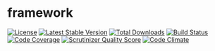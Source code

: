 # framework

[![License](https://poser.pugx.org/yuncms/framework/license.svg)](https://packagist.org/packages/yuncms/framework)
[![Latest Stable Version](https://poser.pugx.org/yuncms/framework/v/stable.png)](https://packagist.org/packages/yuncms/framework)
[![Total Downloads](https://poser.pugx.org/yuncms/framework/downloads.png)](https://packagist.org/packages/yuncms/framework)
[![Build Status](https://img.shields.io/travis/yuncms/framework.svg)](http://travis-ci.org/yuncms/framework)
[![Code Coverage](https://scrutinizer-ci.com/g/yuncms/framework/badges/coverage.png?s=31d80f1036099e9d6a3e4d7738f6b000b3c3d10e)](https://scrutinizer-ci.com/g/yuncms/framework/)
[![Scrutinizer Quality Score](https://scrutinizer-ci.com/g/yuncms/framework/badges/quality-score.png?s=b1074a1ff6d0b214d54fa5ab7abbb90fc092471d)](https://scrutinizer-ci.com/g/yuncms/framework/)
[![Code Climate](https://img.shields.io/codeclimate/github/yuncms/framework.svg)](https://codeclimate.com/github/yuncms/framework)